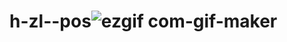 # h-zl--pos![ezgif com-gif-maker](https://user-images.githubusercontent.com/107814005/209817381-91de96e1-1eed-4f77-a8f4-e70942650704.gif)

